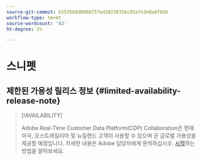 ```yaml
---
source-git-commit: b253588d8960757ed2023031bc95a7e3e0a0f65b
workflow-type: tm+mt
source-wordcount: '42'
ht-degree: 2%

---
```

# 스니펫

## 제한된 가용성 릴리스 정보 {#limited-availability-release-note}

>[!AVAILABILITY]
>
>Adobe Real-Time Customer Data Platform(CDP) Collaboration은 현재 미국, 오스트레일리아 및 뉴질랜드 고객이 사용할 수 있으며 곧 글로벌 가용성을 제공할 예정입니다. 자세한 내용은 Adobe 담당자에게 문의하십시오. [시작](/help/guide/home.md#get-started)하는 방법을 알아보세요.



